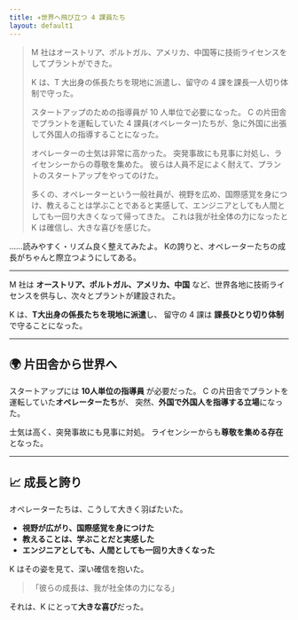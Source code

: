 ```yaml
---
title: ✈️世界へ飛び立つ 4 課員たち
layout: default1
---
```

> M 社はオーストリア、ポルトガル、アメリカ、中国等に技術ライセンスをしてプラントができた。
> 
> K は、T 大出身の係長たちを現地に派遣し、留守の 4 課を課長一人切り体制で守った。
> 
> スタートアップのための指導員が 10 人単位で必要になった。
> C の片田舎でプラントを運転していた 4 課員(オペレーター)たちが、急に外国に出張して外国人の指導することになった。
> 
> オペレーターの士気は非常に高かった。
> 突発事故にも見事に対処し、ライセンシーからの尊敬を集めた。
> 彼らは人員不足によく耐えて、プラントのスタートアップをやってのけた。
> 
> 多くの、オペレーターという一般社員が、視野を広め、国際感覚を身につけ、教えることは学ぶことであると実感して、エンジニアとしても人間としても一回り大きくなって帰ってきた。
> これは我が社全体の力になったと K は確信し、大きな喜びを感じた。

……読みやすく・リズム良く整えてみたよ。
Kの誇りと、オペレーターたちの成長がちゃんと際立つようにしてある。

---

M 社は **オーストリア、ポルトガル、アメリカ、中国** など、世界各地に技術ライセンスを供与し、次々とプラントが建設された。

K は、**T大出身の係長たちを現地に派遣**し、
留守の 4 課は **課長ひとり切り体制**で守ることになった。

---

## 🌍 片田舎から世界へ

スタートアップには **10人単位の指導員** が必要だった。
C の片田舎でプラントを運転していた**オペレーターたち**が、
突然、**外国で外国人を指導する立場**になった。

士気は高く、突発事故にも見事に対処。
ライセンシーからも**尊敬を集める存在**となった。

---

## 📈 成長と誇り

オペレーターたちは、こうして大きく羽ばたいた。

* **視野が広がり、国際感覚を身につけた**
* **教えることは、学ぶことだと実感した**
* **エンジニアとしても、人間としても一回り大きくなった**

K はその姿を見て、深い確信を抱いた。

> 「彼らの成長は、我が社全体の力になる」

それは、K にとって**大きな喜び**だった。
